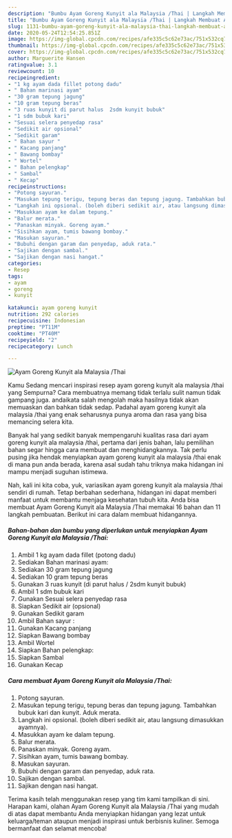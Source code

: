 ```yaml
---
description: "Bumbu Ayam Goreng Kunyit ala Malaysia /Thai | Langkah Membuat Ayam Goreng Kunyit ala Malaysia /Thai Yang Bisa Manjain Lidah"
title: "Bumbu Ayam Goreng Kunyit ala Malaysia /Thai | Langkah Membuat Ayam Goreng Kunyit ala Malaysia /Thai Yang Bisa Manjain Lidah"
slug: 1131-bumbu-ayam-goreng-kunyit-ala-malaysia-thai-langkah-membuat-ayam-goreng-kunyit-ala-malaysia-thai-yang-bisa-manjain-lidah
date: 2020-05-24T12:54:25.851Z
image: https://img-global.cpcdn.com/recipes/afe335c5c62e73ac/751x532cq70/ayam-goreng-kunyit-ala-malaysia-thai-foto-resep-utama.jpg
thumbnail: https://img-global.cpcdn.com/recipes/afe335c5c62e73ac/751x532cq70/ayam-goreng-kunyit-ala-malaysia-thai-foto-resep-utama.jpg
cover: https://img-global.cpcdn.com/recipes/afe335c5c62e73ac/751x532cq70/ayam-goreng-kunyit-ala-malaysia-thai-foto-resep-utama.jpg
author: Marguerite Hansen
ratingvalue: 3.1
reviewcount: 10
recipeingredient:
- "1 kg ayam dada fillet potong dadu"
- " Bahan marinasi ayam"
- "30 gram tepung jagung"
- "10 gram tepung beras"
- "3 ruas kunyit di parut halus  2sdm kunyit bubuk"
- "1 sdm bubuk kari"
- "Sesuai selera penyedap rasa"
- "Sedikit air opsional"
- "Sedikit garam"
- " Bahan sayur "
- " Kacang panjang"
- " Bawang bombay"
- " Wortel"
- " Bahan pelengkap"
- " Sambal"
- " Kecap"
recipeinstructions:
- "Potong sayuran."
- "Masukan tepung terigu, tepung beras dan tepung jagung. Tambahkan bubuk kari dan kunyit. Aduk merata."
- "Langkah ini opsional. (boleh diberi sedikit air, atau langsung dimasukkan ayamnya)."
- "Masukkan ayam ke dalam tepung."
- "Balur merata."
- "Panaskan minyak. Goreng ayam."
- "Sisihkan ayam, tumis bawang bombay."
- "Masukan sayuran."
- "Bubuhi dengan garam dan penyedap, aduk rata."
- "Sajikan dengan sambal."
- "Sajikan dengan nasi hangat."
categories:
- Resep
tags:
- ayam
- goreng
- kunyit

katakunci: ayam goreng kunyit 
nutrition: 292 calories
recipecuisine: Indonesian
preptime: "PT11M"
cooktime: "PT40M"
recipeyield: "2"
recipecategory: Lunch

---
```



![Ayam Goreng Kunyit ala Malaysia /Thai](https://img-global.cpcdn.com/recipes/afe335c5c62e73ac/751x532cq70/ayam-goreng-kunyit-ala-malaysia-thai-foto-resep-utama.jpg)

Kamu Sedang mencari inspirasi resep ayam goreng kunyit ala malaysia /thai yang Sempurna? Cara membuatnya memang tidak terlalu sulit namun tidak gampang juga. andaikata salah mengolah maka hasilnya tidak akan memuaskan dan bahkan tidak sedap. Padahal ayam goreng kunyit ala malaysia /thai yang enak seharusnya punya aroma dan rasa yang bisa memancing selera kita.



Banyak hal yang sedikit banyak mempengaruhi kualitas rasa dari ayam goreng kunyit ala malaysia /thai, pertama dari jenis bahan, lalu pemilihan bahan segar hingga cara membuat dan menghidangkannya. Tak perlu pusing jika hendak menyiapkan ayam goreng kunyit ala malaysia /thai enak di mana pun anda berada, karena asal sudah tahu triknya maka hidangan ini mampu menjadi suguhan istimewa.


Nah, kali ini kita coba, yuk, variasikan ayam goreng kunyit ala malaysia /thai sendiri di rumah. Tetap berbahan sederhana, hidangan ini dapat memberi manfaat untuk membantu menjaga kesehatan tubuh kita. Anda bisa membuat Ayam Goreng Kunyit ala Malaysia /Thai memakai 16 bahan dan 11 langkah pembuatan. Berikut ini cara dalam membuat hidangannya.

<!--inarticleads1-->

##### Bahan-bahan dan bumbu yang diperlukan untuk menyiapkan Ayam Goreng Kunyit ala Malaysia /Thai:

1. Ambil 1 kg ayam dada fillet (potong dadu)
1. Sediakan  Bahan marinasi ayam:
1. Sediakan 30 gram tepung jagung
1. Sediakan 10 gram tepung beras
1. Gunakan 3 ruas kunyit (di parut halus / 2sdm kunyit bubuk)
1. Ambil 1 sdm bubuk kari
1. Gunakan Sesuai selera penyedap rasa
1. Siapkan Sedikit air (opsional)
1. Gunakan Sedikit garam
1. Ambil  Bahan sayur :
1. Gunakan  Kacang panjang
1. Siapkan  Bawang bombay
1. Ambil  Wortel
1. Siapkan  Bahan pelengkap:
1. Siapkan  Sambal
1. Gunakan  Kecap




<!--inarticleads2-->

##### Cara membuat Ayam Goreng Kunyit ala Malaysia /Thai:

1. Potong sayuran.
1. Masukan tepung terigu, tepung beras dan tepung jagung. Tambahkan bubuk kari dan kunyit. Aduk merata.
1. Langkah ini opsional. (boleh diberi sedikit air, atau langsung dimasukkan ayamnya).
1. Masukkan ayam ke dalam tepung.
1. Balur merata.
1. Panaskan minyak. Goreng ayam.
1. Sisihkan ayam, tumis bawang bombay.
1. Masukan sayuran.
1. Bubuhi dengan garam dan penyedap, aduk rata.
1. Sajikan dengan sambal.
1. Sajikan dengan nasi hangat.




Terima kasih telah menggunakan resep yang tim kami tampilkan di sini. Harapan kami, olahan Ayam Goreng Kunyit ala Malaysia /Thai yang mudah di atas dapat membantu Anda menyiapkan hidangan yang lezat untuk keluarga/teman ataupun menjadi inspirasi untuk berbisnis kuliner. Semoga bermanfaat dan selamat mencoba!
